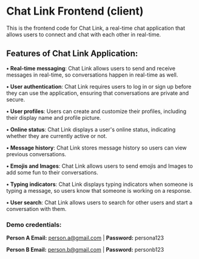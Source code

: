 # Chat Link Frontend (client)
This is the frontend code for Chat Link, a real-time chat application that allows users to connect and chat with each other in real-time.

## Features of Chat Link Application:
**•** **Real-time messaging**: Chat Link allows users to send and receive messages in real-time, so conversations happen in real-time as well.

**•**  **User authentication**: Chat Link requires users to log in or sign up before they can use the application, ensuring that conversations are private and secure.

**•** **User profiles**: Users can create and customize their profiles, including their display name and profile picture.

**•**  **Online status**: Chat Link displays a user's online status, indicating whether they are currently active or not.

**•**  **Message history**: Chat Link stores message history so users can view previous conversations.

**•**  **Emojis and Images**: Chat Link allows users to send emojis and Images to add some fun to their conversations.

**•**  **Typing indicators**: Chat Link displays typing indicators when someone is typing a message, so users know that someone is working on a response.

**•**  **User search**: Chat Link allows users to search for other users and start a conversation with them.

### Demo credentials:
**Person A Email:** person.a@gmail.com | **Password:** persona123

**Person B Email:** person.b@gmail.com | **Password:** personb123
